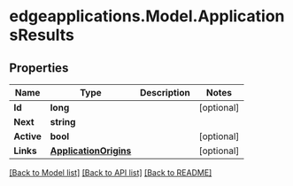 # edgeapplications.Model.ApplicationsResults

## Properties

Name | Type | Description | Notes
------------ | ------------- | ------------- | -------------
**Id** | **long** |  | [optional] 
**Next** | **string** |  | 
**Active** | **bool** |  | [optional] 
**Links** | [**ApplicationOrigins**](ApplicationOrigins.md) |  | [optional] 

[[Back to Model list]](../README.md#documentation-for-models) [[Back to API list]](../README.md#documentation-for-api-endpoints) [[Back to README]](../README.md)

